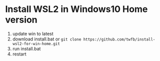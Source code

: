 # Install WSL2 in Windows10 Home version
1. update win to latest
2. download install.bat or `git clone https://github.com/twfb/install-wsl2-for-win-home.git`
3. run install.bat
4. restart
